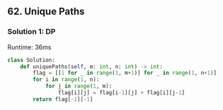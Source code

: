 ## 62. Unique Paths


### Solution 1: DP

Runtime: 36ms

```Python
class Solution:
    def uniquePaths(self, m: int, n: int) -> int:
        flag = [[1 for _ in range(1, m+1)] for _ in range(1, n+1)]
        for i in range(1, n):
            for j in range(1, m):
                flag[i][j] = flag[i-1][j] + flag[i][j-1]
        return flag[-1][-1]
```
